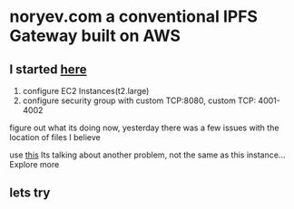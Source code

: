 # noryev.com a conventional IPFS Gateway built on AWS

## I started [here](https://www.datastax.com/blog/how-to-make-run-public-ipfs-gateway-aws-fast-easy)

1. configure EC2 Instances(t2.large)
2. configure security group with custom TCP:8080, custom TCP: 4001-4002

figure out what its doing now, yesterday there was a few issues with the location of files I believe

use [this](https://discuss.ipfs.tech/t/ipfs-gateway-setup-configuration-problems-am-i-doing-this-right/15338) Its talking about another problem, not the same as this instance... Explore more

## lets try 